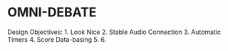 # OMNI-DEBATE
Design Objectives:
	1. Look Nice
	2. Stable Audio Connection
	3. Automatic Timers
	4. Score Data-basing
	5. 
	6.
